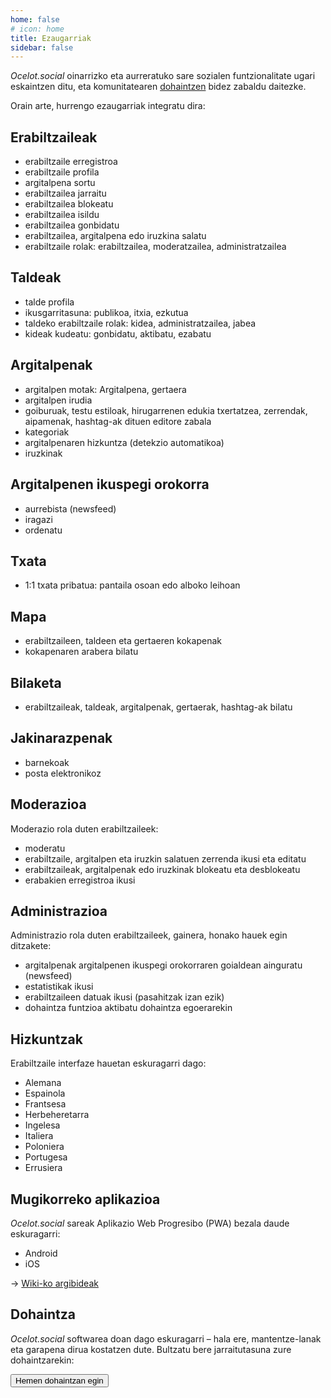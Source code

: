 ```yaml
---
home: false
# icon: home
title: Ezaugarriak
sidebar: false
---
```


*Ocelot.social* oinarrizko eta aurreratuko sare sozialen funtzionalitate ugari eskaintzen ditu, eta komunitatearen [dohaintzen](/eu/donate/) bidez zabaldu daitezke.

Orain arte, hurrengo ezaugarriak integratu dira:

## Erabiltzaileak

- erabiltzaile erregistroa
- erabiltzaile profila
- argitalpena sortu
- erabiltzailea jarraitu
- erabiltzailea blokeatu
- erabiltzailea isildu
- erabiltzailea gonbidatu
- erabiltzailea, argitalpena edo iruzkina salatu
- erabiltzaile rolak: erabiltzailea, moderatzailea, administratzailea

## Taldeak

- talde profila
- ikusgarritasuna: publikoa, itxia, ezkutua
- taldeko erabiltzaile rolak: kidea, administratzailea, jabea
- kideak kudeatu: gonbidatu, aktibatu, ezabatu

## Argitalpenak

- argitalpen motak: Argitalpena, gertaera
- argitalpen irudia
- goiburuak, testu estiloak, hirugarrenen edukia txertatzea, zerrendak, aipamenak, hashtag-ak dituen editore zabala
- kategoriak
- argitalpenaren hizkuntza (detekzio automatikoa)
- iruzkinak

## Argitalpenen ikuspegi orokorra

- aurrebista (newsfeed)
- iragazi
- ordenatu

## Txata

- 1:1 txata pribatua: pantaila osoan edo alboko leihoan

## Mapa

- erabiltzaileen, taldeen eta gertaeren kokapenak
- kokapenaren arabera bilatu

## Bilaketa

- erabiltzaileak, taldeak, argitalpenak, gertaerak, hashtag-ak bilatu

## Jakinarazpenak

- barnekoak
- posta elektronikoz

## Moderazioa

Moderazio rola duten erabiltzaileek:

- moderatu
- erabiltzaile, argitalpen eta iruzkin salatuen zerrenda ikusi eta editatu
- erabiltzaileak, argitalpenak edo iruzkinak blokeatu eta desblokeatu
- erabakien erregistroa ikusi

## Administrazioa

Administrazio rola duten erabiltzaileek, gainera, honako hauek egin ditzakete:

- argitalpenak argitalpenen ikuspegi orokorraren goialdean ainguratu (newsfeed)
- estatistikak ikusi
- erabiltzaileen datuak ikusi (pasahitzak izan ezik)
- dohaintza funtzioa aktibatu dohaintza egoerarekin

## Hizkuntzak

Erabiltzaile interfaze hauetan eskuragarri dago:

- Alemana
- Espainola
- Frantsesa
- Herbeheretarra
- Ingelesa
- Italiera
- Poloniera
- Portugesa
- Errusiera

## Mugikorreko aplikazioa

*Ocelot.social* sareak Aplikazio Web Progresibo (PWA) bezala daude eskuragarri:

- Android
- iOS

→ [Wiki-ko argibideak](https://github.com/Ocelot-Social-Community/Ocelot-Social/wiki/en:FAQ#is-there-a-mobile-app)

## Dohaintza

*Ocelot.social* softwarea doan dago eskuragarri – hala ere, mantentze-lanak eta garapena dirua kostatzen dute.
Bultzatu bere jarraitutasuna zure dohaintzarekin:

<!-- markdownlint-disable MD033 -->
<a href="/eu/donate/">
  <Button class="donate-button">
    Hemen dohaintzan egin
  </Button>
</a>
<!-- markdownlint-enable MD033 -->

